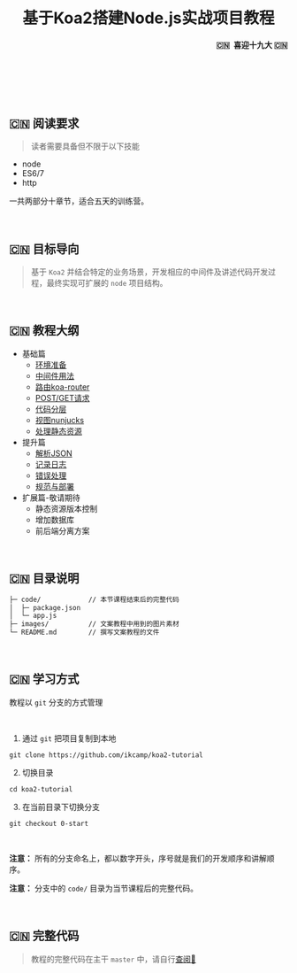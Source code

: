 <h1 align="center">基于Koa2搭建Node.js实战项目教程</h1>


<h4 align="right">🇨🇳  喜迎十九大 🇨🇳</h1>

<br/>
<br/>
<br/>
<br/>


## 🇨🇳  阅读要求 
> 读者需要具备但不限于以下技能
- node
- ES6/7
- http 

一共两部分十章节，适合五天的训练营。

<br/>

## 🇨🇳  目标导向
> 基于 `Koa2` 并结合特定的业务场景，开发相应的中间件及讲述代码开发过程，最终实现可扩展的 `node` 项目结构。

<br>

## 🇨🇳  教程大纲 

-  基础篇
   - [环境准备](https://github.com/ikcamp/koa2-tutorial/tree/0-start)
   - [中间件用法](https://github.com/ikcamp/koa2-tutorial/tree/1-middleware)
   - [路由koa-router](https://github.com/ikcamp/koa2-tutorial/tree/2-koa-router)
   - [POST/GET请求](https://github.com/ikcamp/koa2-tutorial/tree/3-router-request)
   - [代码分层](https://github.com/ikcamp/koa2-tutorial/tree/4-refactor)
   - [视图nunjucks](https://github.com/ikcamp/koa2-tutorial/tree/5-nunjucks)
   - [处理静态资源](https://github.com/ikcamp/koa2-tutorial/tree/6-static)
- 提升篇
   - [解析JSON](https://github.com/ikcamp/koa2-tutorial/tree/7-mi-send)
   - [记录日志](https://github.com/ikcamp/koa2-tutorial/tree/8-mi-log)
   - [错误处理](https://github.com/ikcamp/koa2-tutorial/tree/9-mi-http-error)
   - [规范与部署](https://github.com/ikcamp/koa2-tutorial/tree/10-mi-rule)
- 扩展篇-敬请期待
   - 静态资源版本控制
   - 增加数据库
   - 前后端分离方案

<br/>

## 🇨🇳  目录说明  

```txt
├─ code/            // 本节课程结束后的完整代码
│  ├─ package.json 
│  └─ app.js 
├─ images/          // 文案教程中用到的图片素材
└─ README.md        // 撰写文案教程的文件
```

<br/>

## 🇨🇳  学习方式
教程以 `git` 分支的方式管理

<br/>

1. 通过 `git` 把项目复制到本地
```git
git clone https://github.com/ikcamp/koa2-tutorial
```

2. 切换目录
```
cd koa2-tutorial
```

3. 在当前目录下切换分支
```
git checkout 0-start
```

<br/>

**注意：** 所有的分支命名上，都以数字开头，序号就是我们的开发顺序和讲解顺序。

**注意：** 分支中的 `code/` 目录为当节课程后的完整代码。   

<br>

## 🇨🇳  完整代码  
> 教程的完整代码在主干 `master` 中，请自行[查阅📖 ](https://github.com/ikcamp/koa2-tutorial/tree/master)

<br>
